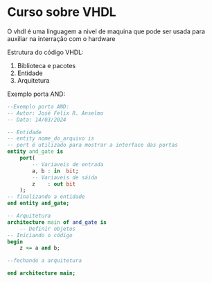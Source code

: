 # Curso sobre VHDL  

O vhdl é uma linguagem a nivel de maquina que pode ser usada para auxiliar na interração com o hardware

Estrutura do código VHDL:
1. Biblioteca e pacotes
2. Entidade
3. Arquitetura 

Exemplo porta AND:

```vhdl
--Exemplo porta AND: 
-- Autor: José Felix R. Anselmo
-- Data: 14/03/2024 

-- Entidade 
-- entity nome_do_arquivo is
-- port é utilizado para mostrar a interface das portas
entity and_gate is 
    port(
        -- Variaveis de entrada
        a, b : in  bit;
        -- Variaveis de sáida
        z    : out bit
    );
-- finalizando a entidade
end entity and_gate;

-- Arquitetura 
architecture main of and_gate is 
    -- Definir objetos 
-- Iniciando o código
begin 
    z <= a and b;

--fechando a arquitetura

end architecture main;

```